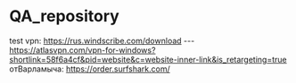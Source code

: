 # QA_repository
test
vpn:
https://rus.windscribe.com/download ---
https://atlasvpn.com/vpn-for-windows?shortlink=58f6a4cf&pid=website&c=website-inner-link&is_retargeting=true
отВарламыча:
https://order.surfshark.com/
